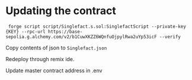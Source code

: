 # Updating the contract

` forge script script/Singlefact.s.sol:SinglefactScript --private-key {KEY} --rpc-url https://base-sepolia.g.alchemy.com/v2/b1CuwXKZZ6WQnfuOjpylRwa2uYp53icF --verify`

Copy contents of json to `Singlefact.json`

Redeploy through remix ide.

Update master contract address in .env
